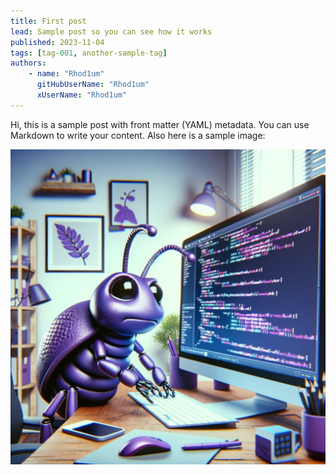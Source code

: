 ```yaml
---
title: First post
lead: Sample post so you can see how it works
published: 2023-11-04
tags: [tag-001, another-sample-tag]
authors:
    - name: "Rhod1um"
      gitHubUserName: "Rhod1um"
      xUserName: "Rhod1um"
---
```


Hi, this is a sample post with front matter (YAML) metadata. You can use Markdown to write your content.
Also here is a sample image:

![programming bug](media/programming_bug.jpg)


